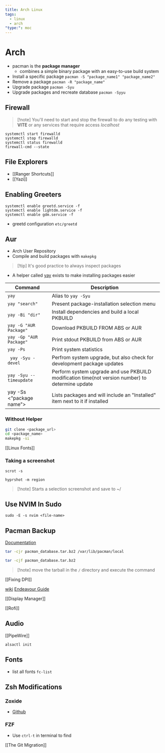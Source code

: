 ```yaml
---
title: Arch Linux
tags:
  - linux
  - arch
"type:": moc
---
```

# Arch
- pacman is the **package manager**
	- combines a simple binary package with an easy-to-use build system
- Install a specific package `pacman -S "package_name1" "package_name2" `
- Remove a package `pacman -R "package_name"`
- Upgrade package `pacman -Syu`
- Upgrade packages and recreate database `pacman -Syyu`


## Firewall
>[!note] You'll need to start and stop the firewall to do any testing with **VITE** or any services that require access *localhost*

```shell
systemctl start firewalld
systemctl stop firewalld
systemctl status firewalld
firewall-cmd --state
```

## File Explorers
- [[Ranger Shortcuts]]
- [[Yazi]]
## Enabling Greeters
```shell
systemctl enable greetd.service -f
systemctl enable lightdm.service -f
systemctl enable gdm.service -f
```

- greetd configuration `etc/greetd`
## Aur
- Arch User Repository
- Compile and build packages with <code>makepkg</code>
>[!tip] It's good practice to always inspect packages

- A helper called [yay](https://github.com/Jguer/yay) exists to make installing packages easier

| Command                            | Description                                                                                      |
| ---------------------------------- | ------------------------------------------------------------------------------------------------ |
| <code>yay</code>                   | Alias to <code>yay -Syu</code>                                                                   |
| <code>yay "search" </code>         | Present package-installation selection menu                                                      |
| <code>yay -Bi "dir"</code>         | Install dependencies and build a local PKBUILD                                                   |
| <code>yay -G "AUR Package"</code>  | Download PKBUILD FROM ABS or AUR                                                                 |
| <code>yay -Gp "AUR Package"</code> | Print stdout PKBUILD from ABS or AUR                                                             |
| <code>yay -Ps</code>               | Print system statistics                                                                          |
| <code> yay -Syu -devel</code>      | Perfrom system upgrade, but also check for development package updates                           |
| <code>yay -Syu --timeupdate</code> | Perform system upgrade and use PKBUILD modification time(not version number) to determine update |
| yay -Ss <"package name">           | Lists packages and will include an "Installed" item next to it if installed                      |
### Without Helper
```bash
git clone <package_url>
cd <package_name>
makepkg -si
```

[[Linux Fonts]]

### Taking a screenshot
```shell
scrot -s

hyprshot -m region
```
>[!note] Starts a selection screenshot and save to ~/

## Use NVIM In Sudo
```Shell
sudo -E -s nvim <file-name>
```

## Pacman Backup
[Documentation](https://wiki.archlinux.org/title/pacman/Tips_and_tricks)
```sh
tar -cjr pacman_database.tar.bz2 /var/lib/pacman/local
```

```sh
tar -cjf pacman_database.tar.bz2
```
>[!note] move the tarball in the `/` directory and execute the command



[[Fixing DPI]]

[wiki](https://wiki.archlinux.org/title/NVIDIA)
[Endeavour Guide](https://discovery.endeavouros.com/nvidia/new-nvidia-driver-installer-nvidia-inst/2022/03/)

[[Display Manager]]

[[Rofi]]

## Audio
[[PipeWire]]
```shell
alsactl init
```

## Fonts
- list all fonts `fc-list`


## Zsh Modifications
### Zoxide
- [Github](https://github.com/ajeetdsouza/zoxide)
### FZF
- Use `ctrl-t` in terminal to find

[[The Git Migration]]